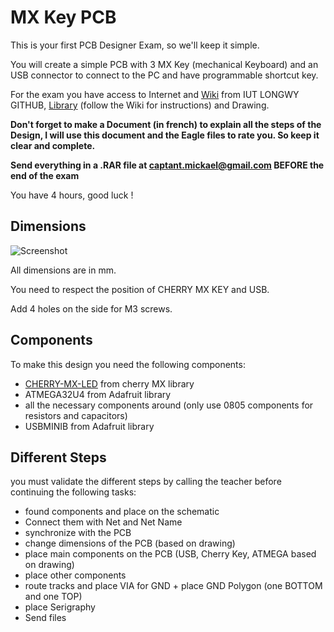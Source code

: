# MX Key PCB

This is your first PCB Designer Exam, so we'll keep it simple.

You will create a simple PCB with 3 MX Key (mechanical Keyboard) and an USB connector to connect to the PC and have programmable shortcut key.

For the exam you have access to Internet and [Wiki](https://github.com/iutlongwy/Eagle/wiki/Home) from IUT LONGWY GITHUB, [Library](https://github.com/Starius-Project/Eagle_examen_1/tree/master/eagle/Lib) (follow the Wiki for instructions) and Drawing.

**Don't forget to make a Document (in french) to explain all the steps of the Design, I will use this document and the Eagle files to rate you. So keep it clear and complete.**

**Send everything in a .RAR file at captant.mickael@gmail.com BEFORE the end of the exam**

You have 4 hours, good luck !

## Dimensions

![Screenshot](https://github.com/Starius-Project/Eagle_examen_1/blob/master/docs/drawing_screenshot.jpg)

All dimensions are in mm.

You need to respect the position of CHERRY MX KEY and USB.

Add 4 holes on the side for M3 screws.



## Components

To make this design you need the following components:
- [CHERRY-MX-LED](https://be.farnell.com/fr-BE/cherry/mx1a-11nw/switch-tactile-spst-no-0-01a-tht/dp/2292961) from cherry MX library 
- ATMEGA32U4 from Adafruit library
- all the necessary components around (only use 0805 components for resistors and capacitors)
- USBMINIB from Adafruit library

## Different Steps

you must validate the different steps by calling the teacher before continuing the following tasks:

- found components and place on the schematic
- Connect them with Net and Net Name
- synchronize with the PCB
- change dimensions of the PCB (based on drawing)
- place main components on the PCB (USB, Cherry Key, ATMEGA based on drawing)
- place other components
- route tracks and place VIA for GND + place GND Polygon (one BOTTOM and one TOP)
- place Serigraphy
- Send files


